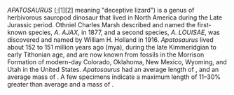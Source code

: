 _APATOSAURUS_ (;[1][2] meaning "deceptive lizard") is a genus of herbivorous sauropod dinosaur that lived in North America during the Late Jurassic period. Othniel Charles Marsh described and named the first-known species, _A. AJAX_, in 1877, and a second species, _A. LOUISAE_, was discovered and named by William H. Holland in 1916. _Apatosaurus_ lived about 152 to 151 million years ago (mya), during the late Kimmeridgian to early Tithonian age, and are now known from fossils in the Morrison Formation of modern-day Colorado, Oklahoma, New Mexico, Wyoming, and Utah in the United States. _Apatosaurus_ had an average length of , and an average mass of . A few specimens indicate a maximum length of 11–30% greater than average and a mass of .
